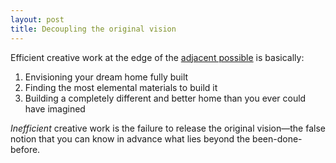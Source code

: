```yaml
---
layout: post
title: Decoupling the original vision
---
```


Efficient creative work at the edge of the [adjacent possible][ap] is basically:

1. Envisioning your dream home fully built
2. Finding the most elemental materials to build it
3. Building a completely different and better home than you ever could have imagined

*Inefficient* creative work is the failure to release the original vision—the false notion that you can know in advance what lies beyond the been-done-before. 


[ap]: http://www.practicallyefficient.com/2010/09/28/the-adjacent-possible.html